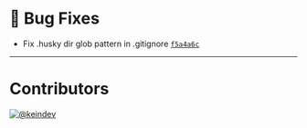 # :bug: Bug Fixes

- Fix .husky dir glob pattern in .gitignore [`f5a4a6c`](https://github.com/tagproject/ts-package-shared-config/commit/f5a4a6c4101981d171a00c22520a8169781c90cf)

---

# Contributors

[![@keindev](https://avatars.githubusercontent.com/u/4527292?v=4&s=40)](https://github.com/keindev)

